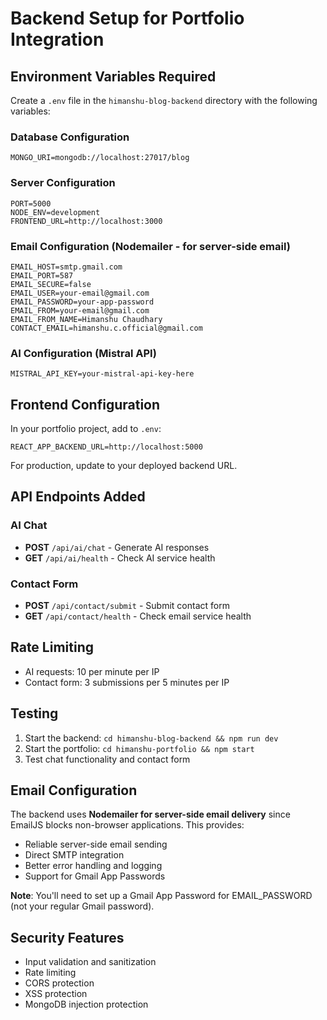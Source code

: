 # Backend Setup for Portfolio Integration

## Environment Variables Required

Create a `.env` file in the `himanshu-blog-backend` directory with the following variables:

### Database Configuration
```
MONGO_URI=mongodb://localhost:27017/blog
```

### Server Configuration
```
PORT=5000
NODE_ENV=development
FRONTEND_URL=http://localhost:3000
```

### Email Configuration (Nodemailer - for server-side email)
```
EMAIL_HOST=smtp.gmail.com
EMAIL_PORT=587
EMAIL_SECURE=false
EMAIL_USER=your-email@gmail.com
EMAIL_PASSWORD=your-app-password
EMAIL_FROM=your-email@gmail.com
EMAIL_FROM_NAME=Himanshu Chaudhary
CONTACT_EMAIL=himanshu.c.official@gmail.com
```

### AI Configuration (Mistral API)
```
MISTRAL_API_KEY=your-mistral-api-key-here
```

## Frontend Configuration

In your portfolio project, add to `.env`:

```
REACT_APP_BACKEND_URL=http://localhost:5000
```

For production, update to your deployed backend URL.

## API Endpoints Added

### AI Chat
- **POST** `/api/ai/chat` - Generate AI responses
- **GET** `/api/ai/health` - Check AI service health

### Contact Form
- **POST** `/api/contact/submit` - Submit contact form
- **GET** `/api/contact/health` - Check email service health

## Rate Limiting

- AI requests: 10 per minute per IP
- Contact form: 3 submissions per 5 minutes per IP

## Testing

1. Start the backend: `cd himanshu-blog-backend && npm run dev`
2. Start the portfolio: `cd himanshu-portfolio && npm start`
3. Test chat functionality and contact form

## Email Configuration

The backend uses **Nodemailer for server-side email delivery** since EmailJS blocks non-browser applications. This provides:
- Reliable server-side email sending
- Direct SMTP integration
- Better error handling and logging
- Support for Gmail App Passwords

**Note**: You'll need to set up a Gmail App Password for EMAIL_PASSWORD (not your regular Gmail password).

## Security Features

- Input validation and sanitization
- Rate limiting
- CORS protection
- XSS protection
- MongoDB injection protection 